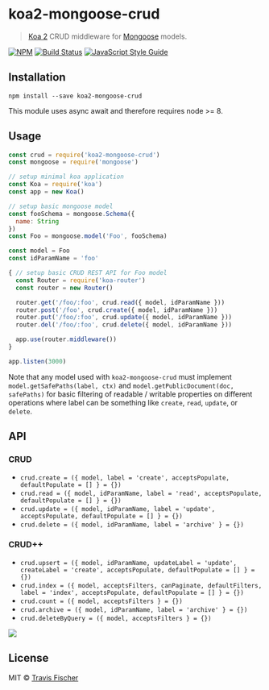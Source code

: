 # koa2-mongoose-crud

> [Koa 2](http://koajs.com/) CRUD middleware for [Mongoose](http://mongoosejs.com/) models.

[![NPM](https://img.shields.io/npm/v/koa2-mongoose-crud.svg)](https://www.npmjs.com/package/koa2-mongoose-crud) [![Build Status](https://travis-ci.org/transitive-bullshit/koa2-mongoose-crud.svg?branch=master)](https://travis-ci.org/transitive-bullshit/koa2-mongoose-crud) [![JavaScript Style Guide](https://img.shields.io/badge/code_style-standard-brightgreen.svg)](https://standardjs.com)

## Installation

```
npm install --save koa2-mongoose-crud
```

This module uses async await and therefore requires node >= 8.

## Usage

```js
const crud = require('koa2-mongoose-crud')
const mongoose = require('mongoose')

// setup minimal koa application
const Koa = require('koa')
const app = new Koa()

// setup basic mongoose model
const fooSchema = mongoose.Schema({
  name: String
})
const Foo = mongoose.model('Foo', fooSchema)

const model = Foo
const idParamName = 'foo'

{ // setup basic CRUD REST API for Foo model
  const Router = require('koa-router')
  const router = new Router()

  router.get('/foo/:foo', crud.read({ model, idParamName }))
  router.post('/foo', crud.create({ model, idParamName }))
  router.put('/foo/:foo', crud.update({ model, idParamName }))
  router.del('/foo/:foo', crud.delete({ model, idParamName }))

  app.use(router.middleware())
}

app.listen(3000)
```

Note that any model used with `koa2-mongoose-crud` must implement `model.getSafePaths(label, ctx)` and `model.getPublicDocument(doc, safePaths)` for basic filtering of readable / writable properties on different operations where label can be something like `create`, `read`, `update`, or `delete`.

## API

### CRUD

* `crud.create = ({ model, label = 'create', acceptsPopulate, defaultPopulate = [] } = {})`
* `crud.read = ({ model, idParamName, label = 'read', acceptsPopulate, defaultPopulate = [] } = {})`
* `crud.update = ({ model, idParamName, label = 'update', acceptsPopulate, defaultPopulate = [] } = {})`
* `crud.delete = ({ model, idParamName, label = 'archive' } = {})`

### CRUD++

* `crud.upsert = ({ model, idParamName, updateLabel = 'update', createLabel = 'create', acceptsPopulate, defaultPopulate = [] } = {})`
* `crud.index = ({ model, acceptsFilters, canPaginate, defaultFilters, label = 'index', acceptsPopulate, defaultPopulate = [] } = {})`
* `crud.count = ({ model, acceptsFilters } = {})`
* `crud.archive = ({ model, idParamName, label = 'archive' } = {})`
* `crud.deleteByQuery = ({ model, acceptsFilters } = {})`

![](https://media.giphy.com/media/l3V0mgFspVuDAJK9y/giphy.gif)

## License

MIT © [Travis Fischer](https://github.com/transitive-bullshit)
